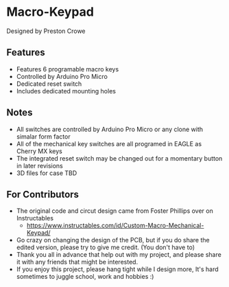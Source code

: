# Macro-Keypad
Designed by Preston Crowe

Features
---------

* Features 6 programable macro keys
* Controlled by Arduino Pro Micro
* Dedicated reset switch
* Includes dedicated mounting holes

Notes
------

* All switches are controlled by Arduino Pro Micro or any clone with simalar form factor 
* All of the mechanical key switches are all programed in EAGLE as Cherry MX keys 
* The integrated reset switch may be changed out for a momentary button in later revisions
* 3D files for case TBD

For Contributors
------------------

* The original code and circut design came from Foster Phillips over on Instructables
  * https://www.instructables.com/id/Custom-Macro-Mechanical-Keypad/
* Go crazy on changing the design of the PCB, but if you do share the edited version, please try to give me credit. (You don't have to)
* Thank you all in advance that help out with my project, and please share it with any friends that might be interested. 
* If you enjoy this project, please hang tight while I design more, It's hard sometimes to juggle school, work and hobbies :)
